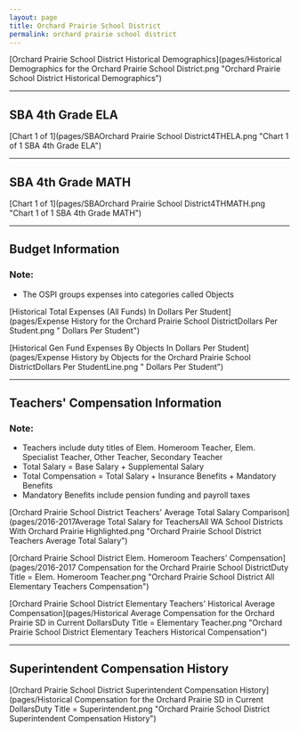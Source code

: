 ```yaml
---
layout: page
title: Orchard Prairie School District
permalink: orchard prairie school district
---
```



[Orchard Prairie School District Historical Demographics](pages/Historical Demographics for the Orchard Prairie School District.png "Orchard Prairie School District Historical Demographics")

___

## SBA 4th Grade ELA

[Chart 1 of 1](pages/SBAOrchard Prairie School District4THELA.png "Chart 1 of 1 SBA 4th Grade ELA")


___

## SBA 4th Grade MATH

[Chart 1 of 1](pages/SBAOrchard Prairie School District4THMATH.png "Chart 1 of 1 SBA 4th Grade MATH")


___

## Budget Information
### Note:
- The OSPI groups expenses into categories called Objects

[Historical Total Expenses (All Funds) In Dollars Per Student](pages/Expense History for the Orchard Prairie School DistrictDollars Per Student.png " Dollars Per Student")

[Historical Gen Fund Expenses By Objects In Dollars Per Student](pages/Expense History by Objects for the Orchard Prairie School DistrictDollars Per StudentLine.png " Dollars Per Student")


___

## Teachers' Compensation Information
### Note:
- Teachers include duty titles of Elem. Homeroom Teacher, Elem. Specialist Teacher, Other Teacher, Secondary Teacher
- Total Salary = Base Salary + Supplemental Salary
- Total Compensation = Total Salary + Insurance Benefits + Mandatory Benefits
- Mandatory Benefits include pension funding and payroll taxes

[Orchard Prairie School District Teachers' Average Total Salary Comparison](pages/2016-2017Average Total Salary for TeachersAll WA School Districts With Orchard Prairie Highlighted.png "Orchard Prairie School District Teachers Average Total Salary")

[Orchard Prairie School District Elem. Homeroom Teachers' Compensation](pages/2016-2017 Compensation for the Orchard Prairie School DistrictDuty Title = Elem. Homeroom Teacher.png "Orchard Prairie School District All Elementary Teachers Compensation")

[Orchard Prairie School District Elementary Teachers' Historical Average Compensation](pages/Historical Average Compensation for the Orchard Prairie SD in Current DollarsDuty Title = Elementary Teacher.png "Orchard Prairie School District Elementary Teachers Historical Compensation")


___

## Superintendent Compensation History

[Orchard Prairie School District Superintendent Compensation History](pages/Historical Compensation for the Orchard Prairie SD in Current DollarsDuty Title = Superintendent.png "Orchard Prairie School District Superintendent Compensation History")


